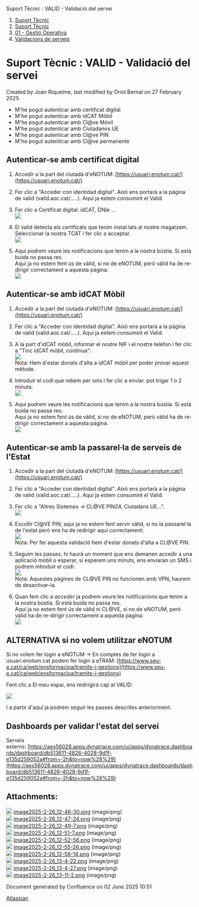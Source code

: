 Suport Tècnic : VALID - Validació del servei  

1.  [Suport Tècnic](index.md)
2.  [Suport Tècnic](13893782.md)
3.  [01 - Gestió Operativa](26313391.md)
4.  [Validacions de serveis](Validacions-de-serveis_124911726.md)

Suport Tècnic : VALID - Validació del servei
============================================

Created by Joan Riquelme, last modified by Oriol Bernal on 27 February 2025

*   M'he pogut autenticar amb certificat digital
*   M'he pogut autenticar amb idCAT Mòbil
*   M'he pogut autenticar amb Cl@ve Móvil
*   M'he pogut autenticar amb Ciutadanos UE
*   M'he pogut autenticar amb Cl@ve PIN
*   M'he pogut autenticar amb Cl@ve permanente

Autenticar-se amb certificat digital
------------------------------------

1.  Accedir a la part del ciutadà d'eNOTUM: [https://usuari.enotum.cat/](https://usuari.enotum.cat/)
2.  Fer clic a "Acceder con identidad digital". Això ens portarà a la pàgina de valid (valid.aoc.cat/.....). Aqui ja estem consumint el Valid.
3.  Fer clic a Certificat digital: idCAT, DNIe ...  
    ![](attachments/124912031/124912033.png)
4.  El valid detecta els certificats que tenim instal·lats al nostre magatzem. Seleccionar la nostra TCAT i fer clic a acceptar.  
    ![](attachments/124912031/124912034.png)  
      
    
5.  Aquí podrem veure les notificacions que tenim a la nostra bústia. Si està buida no passa res.  
    Aquí ja no estem fent ús de vàlid, si no de eNOTUM, però vàlid ha de re-dirigir correctament a aquesta pàgina.  
    ![](attachments/124912031/124912035.png)  
      
    

  

  

Autenticar-se amb idCAT Mòbil
-----------------------------

1.  Accedir a la part del ciutadà d'eNOTUM: [https://usuari.enotum.cat/](https://usuari.enotum.cat/)
2.  Fer clic a "Acceder con identidad digital". Això ens portarà a la pàgina de valid (valid.aoc.cat/.....). Aqui ja estem consumint el Valid.
3.  A la part d'idCAT mòbil, informar el nostre NIF i el nostre telèfon i fer clic a "Tinc idCAT mòbil, continua":  
    ![](attachments/124912031/124912038.png)  
    Nota: Hem d'estar donats d'alta a idCAT mòbil per poder provar aquest mètode.  
      
    
4.  Introduir el codi que rebem per sms i fer clic a enviar. pot trigar 1 o 2 minuts:  
    ![](attachments/124912031/124912041.png)
5.  Aquí podrem veure les notificacions que tenim a la nostra bústia. Si està buida no passa res.  
    Aquí ja no estem fent ús de vàlid, si no de eNOTUM, però vàlid ha de re-dirigir correctament a aquesta pàgina.  
    ![](attachments/124912031/124912035.png)  
      
      
    

  

  

Autenticar-se amb la passarel·la de serveis de l'Estat
------------------------------------------------------

1.  Accedir a la part del ciutadà d'eNOTUM: [https://usuari.enotum.cat/](https://usuari.enotum.cat/)
2.  Fer clic a "Acceder con identidad digital". Això ens portarà a la pàgina de valid (valid.aoc.cat/.....). Aqui ja estem consumint el Valid.
3.  Fer clic a "Altres Sistemes → CL@VE PIN24, Ciutadans UE...".  
    ![](attachments/124912031/124912043.png)  
      
    
4.  Escollir Cl@VE PIN; aqui ja no estem fent servir vàlid, si no la passarel·la de l'estat però ens ha de redirigir aquí correctament:  
    ![](attachments/124912031/124912048.png)  
    Nota: Per fer aquesta validació hem d'estar donats d'alta a CL@VE PIN.  
      
    
5.  Seguim les passes, hi haurà un moment que ens demanen accedir a una aplicació mòbil o esperar, si esperem uns minuts, ens enviaran un SMS i podrem introduir el codi:  
    ![](attachments/124912031/124912053.png)  
    Nota: Aquestes pàgines de CL@VE PIN no funcionen amb VPN, haurem de desactivar-la.  
      
    
6.  Quan fem clic a _acceder_ ja podrem veure les notificacions que tenim a la nostra bústia. Si està buida no passa res.  
    Aquí ja no estem fent ús de vàlid ni CL@VE, si no de eNOTUM, però vàlid ha de re-dirigir correctament a aquesta pàgina.  
    ![](attachments/124912031/124912035.png)

  

  

  

ALTERNATIVA si no volem utilitzar eNOTUM
----------------------------------------

Si no volem fer login a eNOTUM → En comptes de fer login a usuari.enotum.cat podem fer login a eTRAM: [https://www.seu-e.cat/ca/web/ensformacioa/tramits-i-gestions](https://www.seu-e.cat/ca/web/ensformacioa/tramits-i-gestions)

Fent clic a El meu espai, ens redirigirà cap al VALID:

![](attachments/124912031/124912054.png)

  

I a partir d'aquí ja podrem seguir les passes descrites anteriorment.

  

Dashboards per validar l'estat del servei
-----------------------------------------

Serveis externs: [https://aes56028.apps.dynatrace.com/ui/apps/dynatrace.dashboards/dashboard/db513611-4826-4028-9d1f-e135d259052a#from=-2h&to=now%28%29](https://aes56028.apps.dynatrace.com/ui/apps/dynatrace.dashboards/dashboard/db513611-4826-4028-9d1f-e135d259052a#from=-2h&to=now%28%29)

  

  

  

Attachments:
------------

![](images/icons/bullet_blue.gif) [image2025-2-26\_12-46-30.png](attachments/124912031/124912033.png) (image/png)  
![](images/icons/bullet_blue.gif) [image2025-2-26\_12-47-24.png](attachments/124912031/124912034.png) (image/png)  
![](images/icons/bullet_blue.gif) [image2025-2-26\_12-49-7.png](attachments/124912031/124912035.png) (image/png)  
![](images/icons/bullet_blue.gif) [image2025-2-26\_12-51-7.png](attachments/124912031/124912038.png) (image/png)  
![](images/icons/bullet_blue.gif) [image2025-2-26\_12-52-56.png](attachments/124912031/124912041.png) (image/png)  
![](images/icons/bullet_blue.gif) [image2025-2-26\_12-55-26.png](attachments/124912031/124912043.png) (image/png)  
![](images/icons/bullet_blue.gif) [image2025-2-26\_12-58-14.png](attachments/124912031/124912048.png) (image/png)  
![](images/icons/bullet_blue.gif) [image2025-2-26\_13-4-22.png](attachments/124912031/124912052.png) (image/png)  
![](images/icons/bullet_blue.gif) [image2025-2-26\_13-4-27.png](attachments/124912031/124912053.png) (image/png)  
![](images/icons/bullet_blue.gif) [image2025-2-26\_13-11-2.png](attachments/124912031/124912054.png) (image/png)  

Document generated by Confluence on 02 June 2025 10:51

[Atlassian](http://www.atlassian.com/)